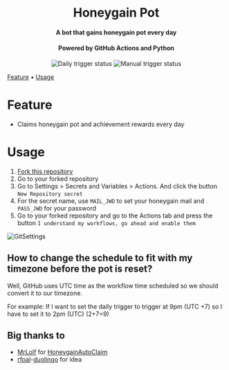 <h1 align="center">Honeygain Pot</h1>
<h4 align="center">A bot that gains honeygain pot every day</h4>
<h4 align="center">Powered by GitHub Actions and Python</h4>

<p align="center">
<img alt="Daily trigger status" src="https://github.com/gorouflex/HoneygainPot/actions/workflows/daily.yml/badge.svg">
<img alt="Manual trigger status" src="https://github.com/gorouflex/HoneygainPot/actions/workflows/manual.yml/badge.svg">
<p align="center">

  <a href="#feature">Feature</a>
  •
  <a href="#usage">Usage</a>     
</p>

# Feature
- Claims honeygain pot and achievement rewards every day
# Usage

  1. [Fork this repository](https://github.com/gorouflex/honeygainpot/fork)  
  2. Go to your forked repository
  3. Go to Settings > Secrets and Variables > Actions. And click the button `New Repository secret`
  4. For the secret name, use `MAIL_JWD` to set your honeygain mail and `PASS_JWD` for your password
  5. Go to your forked repository and go to the Actions tab and press the button `I understand my workflows, go ahead and enable them`

![GitSettings](https://github.com/gorouflex/HoneygainPot/assets/98001973/d8d33621-5717-488d-9a80-6db395c8ac9d)

## How to change the schedule to fit with my timezone before the pot is reset?

Well, GitHub uses UTC time as the workflow time scheduled so we should convert it to our timezone.

For example: If I want to set the daily trigger to trigger at 9pm (UTC +7) so I have to set it to 2pm (UTC) (2+7=9)

## Big thanks to
- [MrLolf](https://github.com/MrLoLf/) for [HoneygainAutoClaim](https://github.com/MrLoLf/HoneygainAutoClaim)
- [rfoal](https://github.com/rfoel/)-[duolingo](https://github.com/rfoel/duolingo) for idea
